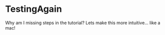 # TestingAgain
Why am I missing steps in the tutorial?
Lets make this more intuitive... like a mac!
